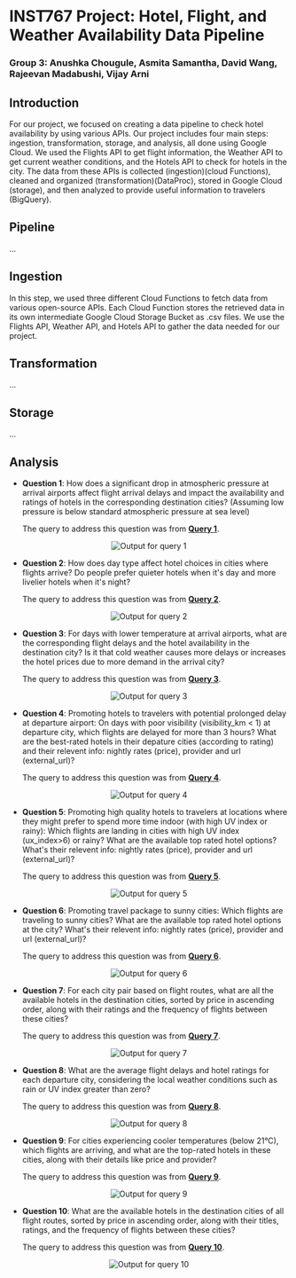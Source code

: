 # INST767 Project: Hotel, Flight, and Weather Availability Data Pipeline
### Group 3: Anushka Chougule, Asmita Samantha, David Wang, Rajeevan Madabushi, Vijay Arni

## Introduction
For our project, we focused on creating a data pipeline to check hotel availability by using various APIs. Our project includes four main steps: ingestion, transformation, storage, and analysis, all done using Google Cloud. We used the Flights API to get flight information, the Weather API to get current weather conditions, and the Hotels API to check for hotels in the city. The data from these APIs is collected (ingestion)(cloud Functions), cleaned and organized (transformation)(DataProc), stored in Google Cloud (storage), and then analyzed to provide useful information to travelers (BigQuery).

## Pipeline
...

## Ingestion
In this step, we used three different Cloud Functions to fetch data from various open-source APIs. Each Cloud Function stores the retrieved data in its own intermediate Google Cloud Storage Bucket as .csv files. We use the Flights API, Weather API, and Hotels API to gather the data needed for our project.

## Transformation
...

## Storage
...

## Analysis
- **Question 1**: How does a significant drop in atmospheric pressure at arrival airports affect flight arrival delays and impact the availability and ratings of hotels in the corresponding destination cities? (Assuming low pressure is below standard atmospheric pressure at sea level)

  The query to address this question was from [**Query 1**](./sqlQuery/Query_1.sql). 

<p align="center">
  <img src="./img/Query_1.png" alt="Output for query 1">
</p>

- **Question 2**: How does day type affect hotel choices in cities where flights arrive? Do people prefer quieter hotels when it's day and more livelier hotels when it's night?

  The query to address this question was from [**Query 2**](./sqlQuery/Query_2.sql). 

<p align="center">
  <img src="./img/Query_2.png" alt="Output for query 2">
</p>

- **Question 3**: For days with lower temperature at arrival airports, what are the corresponding flight delays and the hotel availability in the destination city? Is it that cold weather causes more delays or increases the hotel prices due to more demand in the arrival city?

  The query to address this question was from [**Query 3**](./sqlQuery/Query_3.sql). 

<p align="center">
  <img src="./img/Query_3.png" alt="Output for query 3">
</p>

- **Question 4**: Promoting hotels to travelers with potential prolonged delay at departure airport: On days with poor visibility (visibility_km < 1) at departure city, which flights are delayed for more than 3 hours? What are the best-rated hotels in their depature cities (according to rating) and their relevent info: nightly rates (price), provider and url (external_url)?

  The query to address this question was from [**Query 4**](./sqlQuery/queryDelaysVisibility.sql). 

<p align="center">
  <img src="./img/outputDelaysVisibility.png" alt="Output for query 4">
</p>

- **Question 5**: Promoting high quality hotels to travelers at locations where they might prefer to spend more time indoor (with high UV index or rainy): Which flights are landing in cities with high UV index (ux_index>6) or rainy? What are the available top rated hotel options? What's their relevent info: nightly rates (price), provider and url (external_url)?

  The query to address this question was from [**Query 5**](./sqlQuery/queryIndoor.sql). 

<p align="center">
  <img src="./img/outputIndoor.png" alt="Output for query 5">
</p>

- **Question 6**: Promoting travel package to sunny cities: Which flights are traveling to sunny cities? What are the available top rated hotel options at the city? What's their relevent info: nightly rates (price), provider and url (external_url)?

  The query to address this question was from [**Query 6**](./sqlQuery/queryGoodWeather.sql). 

<p align="center">
  <img src="./img/outputGoodWeather.png" alt="Output for query 6">
</p>

- **Question 7**: For each city pair based on flight routes, what are all the available hotels in the destination cities, sorted by price in ascending order, along with their ratings and the frequency of flights between these cities?

  The query to address this question was from [**Query 7**](./sqlQuery/query7.sql). 

<p align="center">
  <img src="./img/Query7Output.png" alt="Output for query 7">
</p>

- **Question 8**: What are the average flight delays and hotel ratings for each departure city, considering the local weather conditions such as rain or UV index greater than zero?

  The query to address this question was from [**Query 8**](./sqlQuery/query8.sql). 

<p align="center">
  <img src="./img/Query8Output.png" alt="Output for query 8">
</p>

- **Question 9**: For cities experiencing cooler temperatures (below 21°C), which flights are arriving, and what are the top-rated hotels in these cities, along with their details like price and provider?

  The query to address this question was from [**Query 9**](./sqlQuery/query9.sql). 

<p align="center">
  <img src="./img/Query9Output.png" alt="Output for query 9">
</p>

- **Question 10**: What are the available hotels in the destination cities of all flight routes, sorted by price in ascending order, along with their titles, ratings, and the frequency of flights between these cities?

  The query to address this question was from [**Query 10**](./sqlQuery/query10.sql).  

<p align="center">
  <img src="./img/Query10Output.png" alt="Output for query 10">
</p>
